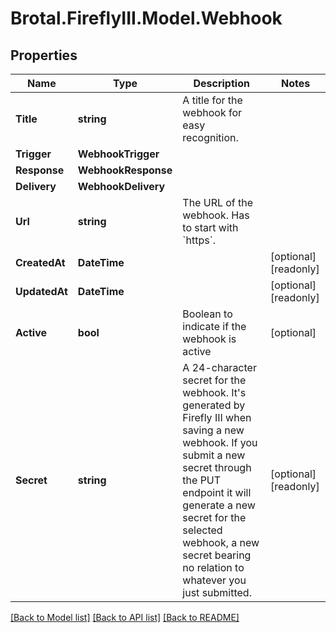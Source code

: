 # Brotal.FireflyIII.Model.Webhook

## Properties

Name | Type | Description | Notes
------------ | ------------- | ------------- | -------------
**Title** | **string** | A title for the webhook for easy recognition. | 
**Trigger** | **WebhookTrigger** |  | 
**Response** | **WebhookResponse** |  | 
**Delivery** | **WebhookDelivery** |  | 
**Url** | **string** | The URL of the webhook. Has to start with &#x60;https&#x60;. | 
**CreatedAt** | **DateTime** |  | [optional] [readonly] 
**UpdatedAt** | **DateTime** |  | [optional] [readonly] 
**Active** | **bool** | Boolean to indicate if the webhook is active | [optional] 
**Secret** | **string** | A 24-character secret for the webhook. It&#39;s generated by Firefly III when saving a new webhook. If you submit a new secret through the PUT endpoint it will generate a new secret for the selected webhook, a new secret bearing no relation to whatever you just submitted. | [optional] [readonly] 

[[Back to Model list]](../../README.md#documentation-for-models) [[Back to API list]](../../README.md#documentation-for-api-endpoints) [[Back to README]](../../README.md)

